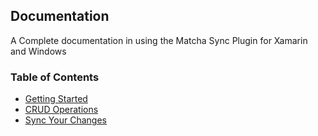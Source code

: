## Documentation

A Complete documentation in using the Matcha Sync Plugin for Xamarin and Windows

### Table of Contents
* [Getting Started](GettingStarted.md)
* [CRUD Operations](MobileCrud.md)
* [Sync Your Changes](PushAndPullSync.md)